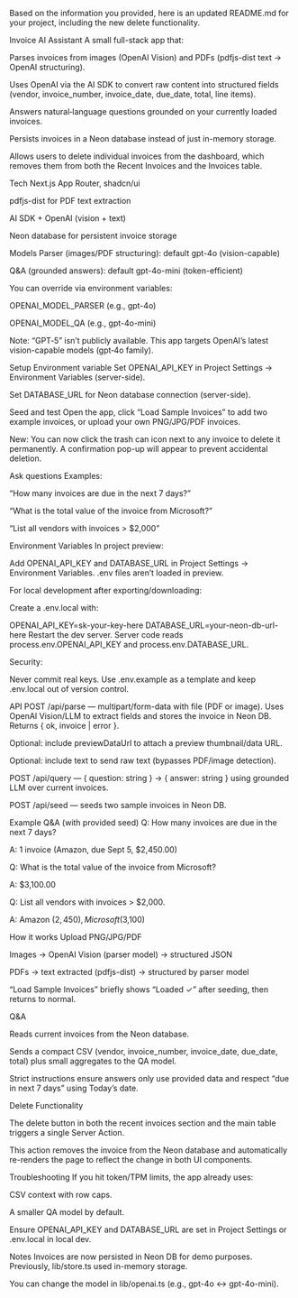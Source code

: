 Based on the information you provided, here is an updated README.md for your project, including the new delete functionality.

Invoice AI Assistant
A small full-stack app that:

Parses invoices from images (OpenAI Vision) and PDFs (pdfjs-dist text → OpenAI structuring).

Uses OpenAI via the AI SDK to convert raw content into structured fields (vendor, invoice_number, invoice_date, due_date, total, line items).

Answers natural‑language questions grounded on your currently loaded invoices.

Persists invoices in a Neon database instead of just in-memory storage.

Allows users to delete individual invoices from the dashboard, which removes them from both the Recent Invoices and the Invoices table.

Tech
Next.js App Router, shadcn/ui

pdfjs-dist for PDF text extraction

AI SDK + OpenAI (vision + text)

Neon database for persistent invoice storage

Models
Parser (images/PDF structuring): default gpt-4o (vision-capable)

Q&A (grounded answers): default gpt-4o-mini (token-efficient)

You can override via environment variables:

OPENAI_MODEL_PARSER (e.g., gpt-4o)

OPENAI_MODEL_QA (e.g., gpt-4o-mini)

Note: “GPT‑5” isn’t publicly available. This app targets OpenAI’s latest vision-capable models (gpt‑4o family).

Setup
Environment variable
Set OPENAI_API_KEY in Project Settings → Environment Variables (server-side).

Set DATABASE_URL for Neon database connection (server-side).

Seed and test
Open the app, click “Load Sample Invoices” to add two example invoices, or upload your own PNG/JPG/PDF invoices.

New: You can now click the trash can icon next to any invoice to delete it permanently. A confirmation pop-up will appear to prevent accidental deletion.

Ask questions
Examples:

“How many invoices are due in the next 7 days?”

“What is the total value of the invoice from Microsoft?”

“List all vendors with invoices > $2,000”

Environment Variables
In project preview:

Add OPENAI_API_KEY and DATABASE_URL in Project Settings → Environment Variables. .env files aren’t loaded in preview.

For local development after exporting/downloading:

Create a .env.local with:

OPENAI_API_KEY=sk-your-key-here
DATABASE_URL=your-neon-db-url-here
Restart the dev server. Server code reads process.env.OPENAI_API_KEY and process.env.DATABASE_URL.

Security:

Never commit real keys. Use .env.example as a template and keep .env.local out of version control.

API
POST /api/parse — multipart/form-data with file (PDF or image). Uses OpenAI Vision/LLM to extract fields and stores the invoice in Neon DB. Returns { ok, invoice | error }.

Optional: include previewDataUrl to attach a preview thumbnail/data URL.

Optional: include text to send raw text (bypasses PDF/image detection).

POST /api/query — { question: string } → { answer: string } using grounded LLM over current invoices.

POST /api/seed — seeds two sample invoices in Neon DB.

Example Q&A (with provided seed)
Q: How many invoices are due in the next 7 days?

A: 1 invoice (Amazon, due Sept 5, $2,450.00)

Q: What is the total value of the invoice from Microsoft?

A: $3,100.00

Q: List all vendors with invoices > $2,000.

A: Amazon ($2,450), Microsoft ($3,100)

How it works
Upload PNG/JPG/PDF

Images → OpenAI Vision (parser model) → structured JSON

PDFs → text extracted (pdfjs-dist) → structured by parser model

“Load Sample Invoices” briefly shows “Loaded ✓” after seeding, then returns to normal.

Q&A

Reads current invoices from the Neon database.

Sends a compact CSV (vendor, invoice_number, invoice_date, due_date, total) plus small aggregates to the QA model.

Strict instructions ensure answers only use provided data and respect “due in next 7 days” using Today’s date.

Delete Functionality

The delete button in both the recent invoices section and the main table triggers a single Server Action.

This action removes the invoice from the Neon database and automatically re-renders the page to reflect the change in both UI components.

Troubleshooting
If you hit token/TPM limits, the app already uses:

CSV context with row caps.

A smaller QA model by default.

Ensure OPENAI_API_KEY and DATABASE_URL are set in Project Settings or .env.local in local dev.

Notes
Invoices are now persisted in Neon DB for demo purposes. Previously, lib/store.ts used in-memory storage.

You can change the model in lib/openai.ts (e.g., gpt-4o ↔ gpt-4o-mini).
